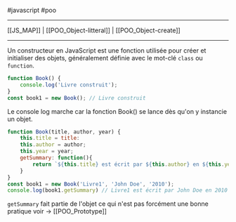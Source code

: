 #javascript #poo
___
[[JS_MAP]]    |    [[POO_Object-litteral]]    |    [[POO_Object-create]]
___
Un constructeur en JavaScript est une fonction utilisée pour créer et initialiser des objets, généralement définie avec le mot-clé `class` ou `function`.

```js
function Book() {
	console.log('Livre construit');
}
const book1 = new Book(); // Livre construit
```
Le console log marche car la fonction Book() se lance dès qu'on y instancie un objet.

```js
function Book(title, author, year) {
	this.title = title:
	this.author = author;
	this.year = year;
	getSummary: function(){
		return `${this.title} est écrit par ${this.author} en ${this.year}`;
	}
}
const book1 = new Book('Livre1', 'John Doe', '2010');
console.log(book1.getSummary) // Livre1 est écrit par John Doe en 2010
```
`getSummary` fait partie de l'objet ce qui n'est pas forcément une bonne pratique voir -> [[POO_Prototype]]
